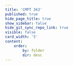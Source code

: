 ```yaml
---
title: 'CMPT 363'
published: true
hide_page_title: true
show_sidebar: false
hide_git_sync_repo_link: true
visible: false
card_width: '5'
content:
    order:
        by: folder
        dir: desc
---
```



